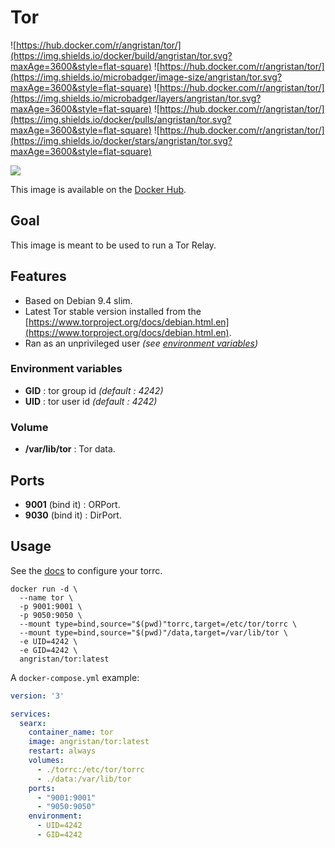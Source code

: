 # Tor

![https://hub.docker.com/r/angristan/tor/](https://img.shields.io/docker/build/angristan/tor.svg?maxAge=3600&style=flat-square) ![https://hub.docker.com/r/angristan/tor/](https://img.shields.io/microbadger/image-size/angristan/tor.svg?maxAge=3600&style=flat-square) ![https://hub.docker.com/r/angristan/tor/](https://img.shields.io/microbadger/layers/angristan/tor.svg?maxAge=3600&style=flat-square) ![https://hub.docker.com/r/angristan/tor/](https://img.shields.io/docker/pulls/angristan/tor.svg?maxAge=3600&style=flat-square) ![https://hub.docker.com/r/angristan/tor/](https://img.shields.io/docker/stars/angristan/tor.svg?maxAge=3600&style=flat-square)

![](https://upload.wikimedia.org/wikipedia/commons/thumb/1/15/Tor-logo-2011-flat.svg/612px-Tor-logo-2011-flat.svg.png)

This image is available on the [Docker Hub](https://hub.docker.com/r/angristan/tor/).

## Goal

This image is meant to be used to run a Tor Relay.

## Features

- Based on Debian 9.4 slim.
- Latest Tor stable version installed from the [https://www.torproject.org/docs/debian.html.en](https://www.torproject.org/docs/debian.html.en).
- Ran as an unprivileged user *(see [environment variables](#environment-variables))*

### Environment variables

- **GID** : tor group id *(default : 4242)*
- **UID** : tor user id *(default : 4242)*

### Volume

- **/var/lib/tor** : Tor data.

## Ports

- **9001** (bind it) : ORPort.
- **9030** (bind it) : DirPort.

## Usage

See the [docs](https://www.torproject.org/docs/tor-manual.html.en) to configure your torrc.

```docker
docker run -d \
  --name tor \
  -p 9001:9001 \
  -p 9050:9050 \
  --mount type=bind,source="$(pwd)"torrc,target=/etc/tor/torrc \
  --mount type=bind,source="$(pwd)"/data,target=/var/lib/tor \
  -e UID=4242 \
  -e GID=4242 \
  angristan/tor:latest
```

A `docker-compose.yml` example:

```yml
version: '3'

services:
  searx:
    container_name: tor
    image: angristan/tor:latest
    restart: always
    volumes:
      - ./torrc:/etc/tor/torrc
      - ./data:/var/lib/tor
    ports:
      - "9001:9001"
      - "9050:9050"
    environment:
      - UID=4242
      - GID=4242
```